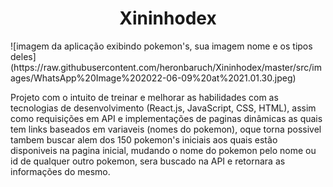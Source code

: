 <h1 align="center"> Xininhodex </h1>
![imagem da aplicação exibindo pokemon's, sua imagem nome e os tipos deles](https://raw.githubusercontent.com/heronbaruch/Xininhodex/master/src/images/WhatsApp%20Image%202022-06-09%20at%2021.01.30.jpeg)

Projeto com o intuito de treinar e melhorar as habilidades com as tecnologias de desenvolvimento (React.js, JavaScript, CSS, HTML), assim como requisições em API e implementações de paginas dinâmicas as quais tem links baseados em variaveis (nomes do pokemon), oque torna possivel tambem buscar alem dos 150 pokemon's iniciais aos quais estão disponiveis na pagina inicial, mudando o nome do pokemon pelo nome ou id de qualquer outro pokemon, sera buscado na API e retornara as informações do mesmo.